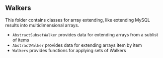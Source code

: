 <h2>Walkers</h2>
<p>This folder contains classes for array extending, like extending MySQL results into multidimensional arrays.</p>
<ul>
  <li><code>AbstractSubsetWalker</code> provides data for extending arrays from a sublist of items</li>
  <li><code>AbstractWalker</code> provides data for extending arrays item by item</li>
  <li><code>Walkers</code> provides functions for applying sets of Walkers</li>
</ul>
